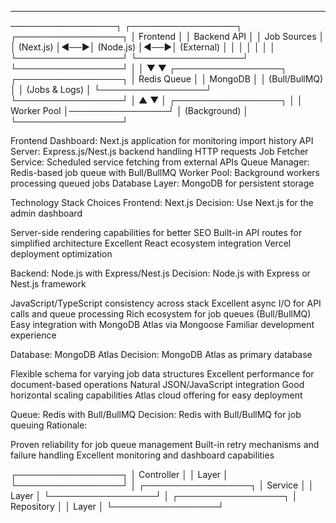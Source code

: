 <!-- System Architecture Documentation  -->

<!-- Table of Contents -->

<!-- 1] System Overview
2] Architecture Decisions
3] Component Design
4] Data Flow
5] Database Schema
6] Queue Processing Strategy
7] Error Handling & Resilience
8] Scalability Considerations
9] Security Considerations
10] Performance Optimizations
11] Monitoring & Logging
12] Future Enhancements -->


--------------------------------------------------------------------------------------------


<!-- System Overview -->


<!-- High-Level Architecture -->


─────────────────┐    ┌─────────────────┐    ┌─────────────────┐
│   Frontend      │    │   Backend API   │    │   Job Sources   │
│   (Next.js)     │◄──►│   (Node.js)     │◄──►│   (External)    │
│                 │    │                 │    │                 │
└─────────────────┘    └─────────────────┘    └─────────────────┘
                              │                        │
                              ▼                        ▼
                    ┌─────────────────┐    ┌─────────────────┐
                    │   Redis Queue   │    │   MongoDB       │
                    │   (Bull/BullMQ) │    │   (Jobs & Logs) │
                    └─────────────────┘    └─────────────────┘
                              │                        ▲
                              ▼                        │
                    ┌─────────────────┐                │
                    │   Worker Pool   │────────────────┘
                    │   (Background)  │
                    └─────────────────┘


<!-- Core Components -->

Frontend Dashboard: Next.js application for monitoring import history
API Server: Express.js/Nest.js backend handling HTTP requests
Job Fetcher Service: Scheduled service fetching from external APIs
Queue Manager: Redis-based job queue with Bull/BullMQ
Worker Pool: Background workers processing queued jobs
Database Layer: MongoDB for persistent storage



Technology Stack Choices
Frontend: Next.js
Decision: Use Next.js for the admin dashboard


Server-side rendering capabilities for better SEO
Built-in API routes for simplified architecture
Excellent React ecosystem integration
Vercel deployment optimization

Backend: Node.js with Express/Nest.js
Decision: Node.js with Express or Nest.js framework


JavaScript/TypeScript consistency across stack
Excellent async I/O for API calls and queue processing
Rich ecosystem for job queues (Bull/BullMQ)
Easy integration with MongoDB Atlas via Mongoose
Familiar development experience

Database: MongoDB Atlas
Decision: MongoDB Atlas as primary database


Flexible schema for varying job data structures
Excellent performance for document-based operations
Natural JSON/JavaScript integration
Good horizontal scaling capabilities
Atlas cloud offering for easy deployment

Queue: Redis with Bull/BullMQ
Decision: Redis with Bull/BullMQ for job queuing
Rationale:

Proven reliability for job queue management
Built-in retry mechanisms and failure handling
Excellent monitoring and dashboard capabilities

<!-- Architectural Patterns -->

┌─────────────────┐
│  Controller     │
│  Layer          │
└─────────────────┘
          │
┌─────────────────┐
│  Service        │
│  Layer          │
└─────────────────┘
          │
┌─────────────────┐
│  Repository     │
│  Layer          │
└─────────────────┘


<!-- Data Flow
1. Job Fetching Flow
[Cron Scheduler] → [Job Fetcher] → [XML Parser] → [Queue Manager] → [Redis Queue]

2. Job Processing Flow
[Redis Queue] → [Worker Pool] → [Job Validator] → [Database Upsert] → [History Logger]

3. Frontend Data Flow
[Dashboard] → [API Gateway] → [History Service] → [MongoDB] → [Response -->

<!-- 
The documentation is structured to show  architectural thinking and includes visual diagrams, code examples, and detailed explanations of design decisions. 